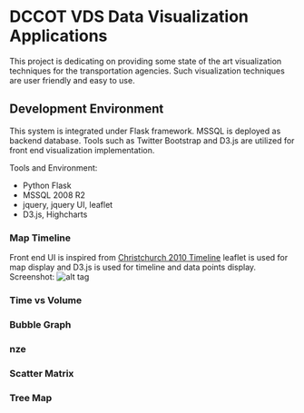DCCOT VDS Data Visualization Applications
====

This project is dedicating on providing some state of the art visualization techniques for the transportation agencies. Such visualization techniques are user friendly and easy to use. 

## Development Environment
This system is integrated under Flask framework. MSSQL is deployed as backend database. Tools such as Twitter Bootstrap and D3.js are utilized for front end visualization implementation. 

Tools and Environment:
* Python Flask
* MSSQL 2008 R2
* jquery, jquery UI, leaflet
* D3.js, Highcharts 

### Map Timeline
Front end UI is inspired from [Christchurch 2010 Timeline](http://bl.ocks.org/tnightingale/4718717)
leaflet is used for map display and D3.js is used for timeline and data points display. 
Screenshot:
![alt tag](https://s3.amazonaws.com/Vis_Pics/pics/1.JPG)

### Time vs Volume

### Bubble Graph

### nze

### Scatter Matrix 

### Tree Map


